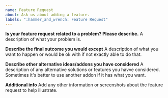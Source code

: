 ```yaml
---
name: Feature Request
about: Ask us about adding a feature.
labels: ":hammer_and_wrench: Feature Request"
---
```

**Is your feature request related to a problem? Please describe.**
A description of what your problem is.

**Describe the final outcome you would except**
A description of what you want to happen or would be ok with if not exactly able to do that.

**Describe other alternative ideas/addons you have considered**
A description of any alternative solutions or features you havve considered.  Sometimes it's better to use another addon if it has what you want.

**Additional info**
Add any other information or screenshots about the feature request to help illustrate.
